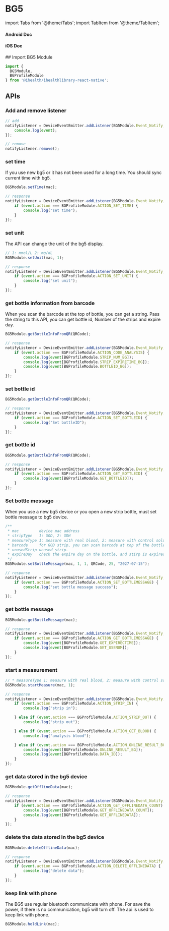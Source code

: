 # BG5

import Tabs from '@theme/Tabs';
import TabItem from '@theme/TabItem';

<Tabs>
  <TabItem value="android" label="Android" default>

#### Android Doc

  </TabItem>
  
  <TabItem value="ios" label="iOS">

#### iOS Doc

  </TabItem>
  
  <TabItem value="reactnative" label="React Native">
## Import BG5 Module

```js
import {
  BG5Module,
  BGProfileModule
} from '@ihealth/ihealthlibrary-react-native';
```

## APIs

### Add and remove listener

```js
// add
notifyListener = DeviceEventEmitter.addListener(BG5Module.Event_Notify,  (event) => {
    console.log(event);
});

// remove
notifyListener.remove();
```

### set time

If you use new bg5 or it has not been used for a long time. You should sync current time with bg5.

```js
BG5Module.setTime(mac);

// response
notifyListener = DeviceEventEmitter.addListener(BG5Module.Event_Notify,  (event) => {
    if (event.action === BGProfileModule.ACTION_SET_TIME) {
        console.log("set time");
    }
});
```

### set unit

The API can change the unit of the bg5 display.

```js
// 1: mmol/L 2: mg/dL
BG5Module.setUnit(mac, 1);

// response
notifyListener = DeviceEventEmitter.addListener(BG5Module.Event_Notify,  (event) => {
    if (event.action === BGProfileModule.ACTION_SET_UNIT) {
        console.log("set unit");
    }
});
```

### get bottle information from barcode

When you scan the barcode at the top of bottle, you can get a string. Pass the string to this API, you can get bottle id, Number of the strips and expire day.

```js
BG5Module.getBottleInfoFromQR(QRCode);

// response
notifyListener = DeviceEventEmitter.addListener(BG5Module.Event_Notify,  (event) => {
    if (event.action === BGProfileModule.ACTION_CODE_ANALYSIS) {
        console.log(event[BGProfileModule.STRIP_NUM_BG]);
        console.log(event[BGProfileModule.STRIP_EXPIRETIME_BG]);
        console.log(event[BGProfileModule.BOTTLEID_BG]);
    }
});
```

### set bottle id

```js
BG5Module.getBottleInfoFromQR(QRCode);

// response
notifyListener = DeviceEventEmitter.addListener(BG5Module.Event_Notify,  (event) => {
    if (event.action === BGProfileModule.ACTION_SET_BOTTLEID) {
        console.log("Set bottleID");
    }
});
```

### get bottle id

```js
BG5Module.getBottleInfoFromQR(QRCode);

// response
notifyListener = DeviceEventEmitter.addListener(BG5Module.Event_Notify,  (event) => {
    if (event.action === BGProfileModule.ACTION_GET_BOTTLEID) {
        console.log(event[BGProfileModule.GET_BOTTLEID]);
    }
});
```

### Set bottle message

When you use a new bg5 device or you open a new strip bottle, must set bottle message to bg5 device.

```js
/**
 * mac         device mac address
 * stripType   1: GOD, 2: GDH
 * measureType 1: measure with real blood, 2: measure with control solution
 * barcode     for GOD strip, you can scan barcode at top of the bottle. for GDH strip, set null.
 * unusedStrip unused strip.
 * expireDay   check the expire day on the bottle, and stirp is expired after opening for 90 days.
 */
BG5Module.setBottleMessage(mac, 1, 1, QRCode, 25, "2027-07-15");

// response
notifyListener = DeviceEventEmitter.addListener(BG5Module.Event_Notify,  (event) => {
    if (event.action === BGProfileModule.ACTION_SET_BOTTLEMESSAGE) {
        console.log("set bottle message success");
    }
});
```

### get bottle message

```js
BG5Module.getBottleMessage(mac);

// response
notifyListener = DeviceEventEmitter.addListener(BG5Module.Event_Notify,  (event) => {
    if (event.action === BGProfileModule.ACTION_GET_BOTTLEMESSAGE) {
        console.log(event[BGProfileModule.GET_EXPIRECTIME]);
        console.log(event[BGProfileModule.GET_USENUM]);
    }
});
```

### start a measurement

```js
// * measureType 1: measure with real blood, 2: measure with control solution
BG5Module.startMeasure(mac, 1);

// response
notifyListener = DeviceEventEmitter.addListener(BG5Module.Event_Notify,  (event) => {
    if (event.action === BGProfileModule.ACTION_STRIP_IN) {
        console.log("strip in");

    } else if (event.action === BGProfileModule.ACTION_STRIP_OUT) {
        console.log("strip out");

    } else if (event.action === BGProfileModule.ACTION_GET_BLOOD) {
        console.log("analysis blood");

    } else if (event.action === BGProfileModule.ACTION_ONLINE_RESULT_BG) {
        console.log(event[BGProfileModule.ONLINE_RESULT_BG]);
        console.log(event[BGProfileModule.DATA_ID]);
    }
});
```

### get data stored in the bg5 device

```js
BG5Module.getOfflineData(mac);

// response
notifyListener = DeviceEventEmitter.addListener(BG5Module.Event_Notify,  (event) => {
    if (event.action === BGProfileModule.ACTION_GET_OFFLINEDATA_COUNT) {
        console.log(event[BGProfileModule.GET_OFFLINEDATA_COUNT]);
        console.log(event[BGProfileModule.GET_OFFLINEDATA]);
    }
});
```

### delete the data stored in the bg5 device

```js
BG5Module.deleteOfflineData(mac);

// response
notifyListener = DeviceEventEmitter.addListener(BG5Module.Event_Notify,  (event) => {
    if (event.action === BGProfileModule.ACTION_DELETE_OFFLINEDATA) {
        console.log("delete data");
    }
});
```

### keep link with phone

The BG5 use regular bluetooth communicate with phone. For save the power, if there is no communication, bg5 will turn off.
The api is used to keep link with phone.

```js
BG5Module.holdLink(mac);
```

  </TabItem>
</Tabs>